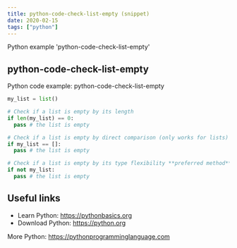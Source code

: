 ```yaml
---
title: python-code-check-list-empty (snippet)
date: 2020-02-15
tags: ["python"]
---
```

Python example 'python-code-check-list-empty'


## python-code-check-list-empty

Python code example: python-code-check-list-empty

```python
my_list = list()

# Check if a list is empty by its length
if len(my_list) == 0: 
  pass # the list is empty

# Check if a list is empty by direct comparison (only works for lists)
if my_list == []: 
  pass # the list is empty

# Check if a list is empty by its type flexibility **preferred method**
if not my_list: 
  pass # the list is empty


```

## Useful links

- Learn Python: https://pythonbasics.org
- Download Python: https://python.org

More Python: https://pythonprogramminglanguage.com
